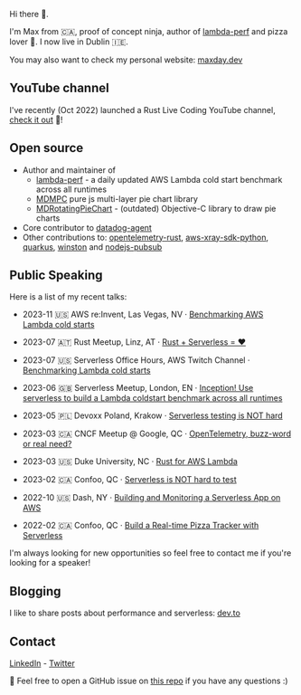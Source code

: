 Hi there 👋. 

I'm Max from 🇨🇦, proof of concept ninja, author of [lambda-perf](https://maxday.github.io/lambda-perf) and pizza lover 🍕.
I now live in Dublin 🇮🇪.

You may also want to check my personal website: [maxday.dev](https://maxday.dev)

## YouTube channel

I've recently (Oct 2022) launched a Rust Live Coding YouTube channel, [check it out](https://youtube.com/@maxday_coding) 👀!

## Open source

- Author and maintainer of 
    - [lambda-perf](https://maxday.github.io/lambda-perf) - a daily updated AWS Lambda cold start benchmark across all runtimes
    - [MDMPC](https://github.com/maxday/MDMPC) pure js multi-layer pie chart library
    - [MDRotatingPieChart](https://github.com/maxday/MDRotatingPieChart) - (outdated) Objective-C library to draw pie charts
- Core contributor to [datadog-agent](https://github.com/DataDog/datadog-agent/)
- Other contributions to: [opentelemetry-rust](https://github.com/open-telemetry/opentelemetry-rust), [aws-xray-sdk-python](https://github.com/aws/aws-xray-sdk-python), [quarkus](https://github.com/quarkusio/quarkus), [winston](https://github.com/bithavoc/express-winston) and [nodejs-pubsub](https://github.com/googleapis/nodejs-pubsub)

## Public Speaking

Here is a list of my recent talks:

- 2023-11 🇺🇸 AWS re:Invent, Las Vegas, NV · [Benchmarking AWS Lambda cold starts](https://maxday.dev/talks/2023-11-29-benchmarking-aws-lambda-cold-starts/)
- 2023-07 🇦🇹 Rust Meetup, Linz, AT · [Rust + Serverless = ❤️](https://maxday.dev/talks/2023-07-31-serverless-and-rust/)

- 2023-07 🇺🇸 Serverless Office Hours, AWS Twitch Channel · [Benchmarking Lambda cold starts](https://maxday.dev/talks/2023-07-04-benchmarking-lambda-cold-starts/)

- 2023-06 🇬🇧 Serverless Meetup, London, EN · [Inception! Use serverless to build a Lambda coldstart benchmark across all runtimes](https://maxday.dev/talks/2023-06-22-inception-use-serverless-to-benchmark-serverless/)

- 2023-05 🇵🇱 Devoxx Poland, Krakow · [Serverless testing is NOT hard](https://maxday.dev/talks/2023-05-31-serverless-testing-is-not-hard/)

- 2023-03 🇨🇦 CNCF Meetup @ Google, QC · [OpenTelemetry, buzz-word or real need?](https://maxday.dev/talks/2023-03-22-opentelemetry/)

- 2023-03 🇺🇸 Duke University, NC · [Rust for AWS Lambda](https://maxday.dev/talks/2023-03-01-rust-for-aws-lambda/)

- 2023-02 🇨🇦 Confoo, QC · [Serverless is NOT hard to test](https://maxday.dev/talks/2023-02-23-serverless-is-not-hard-to-test/)

- 2022-10 🇺🇸 Dash, NY · [Building and Monitoring a Serverless App on AWS](https://maxday.dev/talks/2022-10-19-building-and-monitoring-a-serverless-app-on-aws/)

- 2022-02 🇨🇦 Confoo, QC · [Build a Real-time Pizza Tracker with Serverless]((https://maxday.dev/talks/2022-02-24-build-a-real-time-pizza-tracker-with-serverless/))

I'm always looking for new opportunities so feel free to contact me if you're looking for a speaker!  

## Blogging

I like to share posts about performance and serverless: [dev.to](https://dev.to/maxday)

## Contact

[LinkedIn](https://www.linkedin.com/in/maxday/) - [Twitter](https://twitter.com/_maxday)

📩 Feel free to open a GitHub issue on [this repo](https://github.com/maxday/maxday) if you have any questions :)